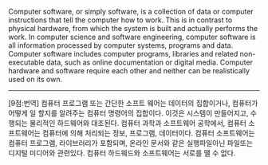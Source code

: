 Computer software, or simply software, is a collection of data or computer instructions that tell the computer how to work. This is in contrast to physical hardware, from which the system is built and actually performs the work. In computer science and software engineering, computer software is all information processed by computer systems, programs and data. Computer software includes computer programs, libraries and related non-executable data, such as online documentation or digital media. Computer hardware and software require each other and neither can be realistically used on its own.

*  *  *
[9점:번역]
컴퓨터 프로그램 또는 간단한 소프트 웨어는 데이터의 집합이거나, 컴퓨터가 어떻게 일 할지를 알려주는 컴퓨터 명령어의 집합이다.
이것은 시스템이 만들어지고, 수행되는 물리적인 하드웨어와 대조된다. 컴퓨터 과학과 소프트웨어 공학에서, 컴퓨터 소프트웨어는 컴퓨터에 의해 처리되는 정보, 프로그램, 데이터이다. 컴퓨터 소프트웨어는 컴퓨터 프로그램, 라이브러리가 포함되며, 온라인 문서와 같은 실행파일아닌 파일또는 디지털 미디어와 관련있다.
컴퓨터 하드웨드와 소프트웨어는 서로를 땔 수 없다.
